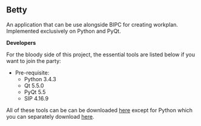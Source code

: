 Betty
---
An application that can be use alongside BIPC for creating workplan. Implemented exclusively on Python and PyQt.

**Developers**

For the bloody side of this project, the essential tools are listed below if you want to join the party:

* Pre-requisite:
    * Python 3.4.3
    * Qt 5.5.0
    * PyQt 5.5
    * SIP 4.16.9

All of these tools can be can be downloaded [here](https://www.riverbankcomputing.com/software/pyqt/download5) except for Python which you can separately download [here](https://www.python.org/downloads/). 


